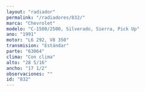 ```yaml
---
layout: "radiador"
permalink: "/radiadores/832/"
marca: "Chevrolet"
modelo: "C-1500/2500, Silverado, Sierra, Pick Up"
ano: "1991"
motor: "L6 292, V8 350"
transmision: "Estándar"
parte: "63064"
clima: "Con clima"
alto: "28 5/16"
ancho: "17 1/2"
observaciones: ""
id: "832"
---
```


